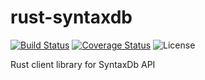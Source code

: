 # rust-syntaxdb
[![Build Status](https://travis-ci.org/orhanbalci/rust-syntaxdb.svg?branch=master)](https://travis-ci.org/orhanbalci/rust-syntaxdb)
[![Coverage Status](https://coveralls.io/repos/github/orhanbalci/rust-syntaxdb/badge.svg?branch=master)](https://coveralls.io/github/orhanbalci/rust-syntaxdb?branch=master)
![License](https://img.shields.io/github/license/orhanbalci/rust-syntaxdb.svg)

Rust client library for SyntaxDb API
